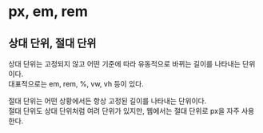 # px, em, rem

## 상대 단위, 절대 단위

상대 단위는 고정되지 않고 어떤 기준에 따라 유동적으로 바뀌는 길이를 나타내는 단위이다.<br> 대표적으로는 em, rem, %, vw, vh 등이 있다.

절대 단위는 어떤 상황에서든 항상 고정된 길이를 나타내는 단위이다.<br>절대 단위도 상대 단위처럼 여려 단위가 있지만, 웹에서는 절대 단위로 px을 자주 사용한다. <br>
